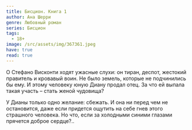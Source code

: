 ```yaml
---
title: Бисцион. Книга 1
author: Ана Шерри
genre: Любовный роман
series: Бисцион
tags:
  - 18+
image: /src/assets/img/367361.jpeg
have: true
read: true
---
```

О Стефано Висконти ходят ужасные слухи: он тиран, деспот, жестокий правитель и кровавый воин. Не было земель, которые не подчинились бы ему. И этому человеку юную Диану продал отец. За что ей выпала такая участь – стать женой чудовища?

У Дианы только одно желание: сбежать. И она ни перед чем не остановится, даже если придется ощутить на себе гнев этого страшного человека. Но что, если за холодными синими глазами прячется доброе сердце?..
